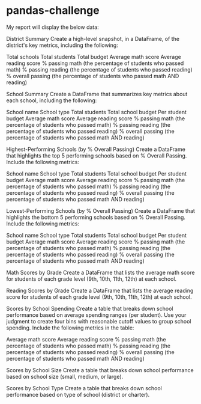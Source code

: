 # pandas-challenge

My report will display the below data:

District Summary Create a high-level snapshot, in a DataFrame, of the district's key metrics, including the following:

Total schools Total students Total budget Average math score Average reading score % passing math (the percentage of students who passed math) % passing reading (the percentage of students who passed reading) % overall passing (the percentage of students who passed math AND reading)

School Summary Create a DataFrame that summarizes key metrics about each school, including the following:

School name School type Total students Total school budget Per student budget Average math score Average reading score % passing math (the percentage of students who passed math) % passing reading (the percentage of students who passed reading) % overall passing (the percentage of students who passed math AND reading)

Highest-Performing Schools (by % Overall Passing) Create a DataFrame that highlights the top 5 performing schools based on % Overall Passing. Include the following metrics:

School name School type Total students Total school budget Per student budget Average math score Average reading score % passing math (the percentage of students who passed math) % passing reading (the percentage of students who passed reading) % overall passing (the percentage of students who passed math AND reading)

Lowest-Performing Schools (by % Overall Passing) Create a DataFrame that highlights the bottom 5 performing schools based on % Overall Passing. Include the following metrics:

School name School type Total students Total school budget Per student budget Average math score Average reading score % passing math (the percentage of students who passed math) % passing reading (the percentage of students who passed reading) % overall passing (the percentage of students who passed math AND reading)

Math Scores by Grade Create a DataFrame that lists the average math score for students of each grade level (9th, 10th, 11th, 12th) at each school.

Reading Scores by Grade Create a DataFrame that lists the average reading score for students of each grade level (9th, 10th, 11th, 12th) at each school.

Scores by School Spending Create a table that breaks down school performance based on average spending ranges (per student). Use your judgment to create four bins with reasonable cutoff values to group school spending. Include the following metrics in the table:

Average math score Average reading score % passing math (the percentage of students who passed math) % passing reading (the percentage of students who passed reading) % overall passing (the percentage of students who passed math AND reading)

Scores by School Size Create a table that breaks down school performance based on school size (small, medium, or large).

Scores by School Type Create a table that breaks down school performance based on type of school (district or charter).
